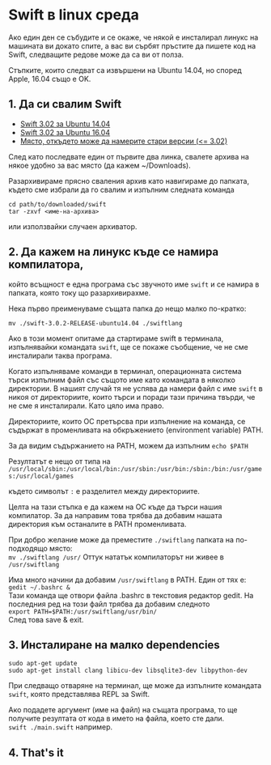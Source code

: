 # Swift в linux среда

Ако един ден се събудите и се окаже, че някой е инсталирал линукс на машината ви докато спите, а вас ви сърбят пръстите да пишете код на Swift, следващите редове може да са ви от полза.  

Стъпките, които следват са извършени на Ubuntu 14.04, но според Apple, 16.04 също е OK.

## 1. Да си свалим Swift

* [Swift 3.02 за Ubuntu 14.04](https://swift.org/builds/swift-3.0.2-release/ubuntu1404/swift-3.0.2-RELEASE/swift-3.0.2-RELEASE-ubuntu14.04.tar.gz)
* [Swift 3.02 за Ubuntu 16.04](https://swift.org/builds/swift-3.0.2-release/ubuntu1604/swift-3.0.2-RELEASE/swift-3.0.2-RELEASE-ubuntu16.04.tar.gz)
* [Място, откъдето може да намерите стари версии (<= 3.02)](https://swift.org/download/#releases)

След като последвате един от първите два линка, свалете архива на някое удобно за вас място (да кажем ~/Downloads).

Разархивираме прясно сваления архив като навигираме до папката, където сме избрали да го свалим и изпълним следната команда
```
cd path/to/downloaded/swift
tar -zxvf <име-на-архивa>
```
или използвайки случаен архиватор.

## 2. Да кажем на линукс къде се намира компилатора,

който всъщност е една програма със звучното име `swift` и се намира в папката, която току що разархивирахме.

Нека първо преименуваме същата папка до нещо малко по-кратко:

`mv ./swift-3.0.2-RELEASE-ubuntu14.04 ./swiftlang`

Ако в този момент опитаме да стартираме swift в терминала, изпълнявайки командата `swift`, ще се покаже съобщение, че не сме инсталирали таква програма.  

Когато изпълняваме команди в терминал, операционната система търси изпълним файл със същото име като командата в няколко директории. В нашият случай тя не успява да намери файл с име `swift` в никоя от директориите, които търси и поради тази причина твърди, че не сме я инсталирали. Като цяло има право.  

Директориите, които ОС претърсва при изпълнение на команда, се съдържат в променливата на обкръжението (environment variable) PATH.  

За да видим съдържанието на PATH, можем да изпълним
`echo $PATH`

Резултатът е нещо от типа на
`/usr/local/sbin:/usr/local/bin:/usr/sbin:/usr/bin:/sbin:/bin:/usr/games:/usr/local/games`

където символът `:` е разделител между директориите.

Целта на тази стъпка е да кажем на ОС къде да търси нашия компилатор. За да направим това трябва да добавим нашата директория към останалите в PATH променливата.  

При добро желание може да преместите `./swiftlang` папката на по-подходящо място:  
`mv ./swiftlang /usr/`
Оттук нататък компилаторът ни живее в `/usr/swiftlang`

Има много начини да добавим `/usr/swiftlang` в PATH. Един от тях е:  
`gedit ~/.bashrc &`  
Тази команда ще отвори файла .bashrc в текстовия редактор gedit. На последния ред на този файл трябва да добавим следното  
`export PATH=$PATH:/usr/swiftlang/usr/bin/`  
След това save & exit.

## 3. Инсталиране на малко dependencies

```
sudo apt-get update
sudo apt-get install clang libicu-dev libsqlite3-dev libpython-dev
```

При следващо отваряне на терминал, ще може да изпълните командата `swift`, която представлява REPL за Swift.

Ако подадете аргумент (име на файл) на същата програма, то ще получите резултата от кода в името на файла, което сте дали.  
`swift ./main.swift` например.

## 4. That's it
